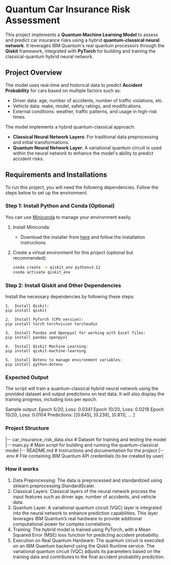 # Quantum Car Insurance Risk Assessment

This project implements a **Quantum Machine Learning Model** to assess and predict car insurance risks using a hybrid **quantum-classical neural network**. It leverages IBM Quantum's real quantum processors through the **Qiskit** framework, integrated with **PyTorch** for building and training the classical-quantum hybrid neural network.

## Project Overview

The model uses real-time and historical data to predict **Accident Probability** for cars based on multiple factors such as:

- Driver data: age, number of accidents, number of traffic violations, etc.
- Vehicle data: make, model, safety ratings, and modifications.
- External conditions: weather, traffic patterns, and usage in high-risk times.

The model implements a hybrid quantum-classical approach:
- **Classical Neural Network Layers**: For traditional data preprocessing and initial transformations.
- **Quantum Neural Network Layer**: A variational quantum circuit is used within the neural network to enhance the model's ability to predict accident risks.

## Requirements and Installations

To run this project, you will need the following dependencies. Follow the steps below to set up the environment.

### Step 1: Install Python and Conda (Optional)

You can use [Miniconda](https://docs.conda.io/en/latest/miniconda.html) to manage your environment easily.

1. Install Miniconda: 
   - Download the installer from [here](https://docs.conda.io/en/latest/miniconda.html) and follow the installation instructions.
   
2. Create a virtual environment for this project (optional but recommended):
   ```bash
   conda create -n qiskit_env python=3.12
   conda activate qiskit_env

### Step 2: Install Qiskit and Other Dependencies
Install the necessary dependencies by following these steps:

	1.	Install Qiskit:
    pip install qiskit

    2.	Install PyTorch (CPU version):
    pip install torch torchvision torchaudio

    3.	Install Pandas and Openpyxl for working with Excel files:
    pip install pandas openpyxl

	4.	Install Qiskit Machine Learning:
    pip install qiskit-machine-learning

    5.	Install Dotenv to manage environment variables:
    pip install python-dotenv

### Expected Output
The script will train a quantum-classical hybrid neural network using the provided dataset and output predictions on test data. It will also display the training progress, including loss per epoch.

Sample output:
Epoch 5/20, Loss: 0.0341
Epoch 10/20, Loss: 0.0219
Epoch 15/20, Loss: 0.0104
Predictions: [[0.645], [0.238], [0.811], ... ]

### Project Structure
|-- car_insurance_risk_data.xlsx   # Dataset for training and testing the model
|-- main.py                        # Main script for building and running the quantum-classical model
|-- README.md                      # Instructions and documentation for the project
|-- .env                           # File containing IBM Quantum API credentials (to be created by user)

### How it works
1.	Data Preprocessing: The data is preprocessed and standardized using sklearn.preprocessing.StandardScaler.
2.	Classical Layers: Classical layers of the neural network process the input features such as driver age, number of accidents, and vehicle data.
3.	Quantum Layer: A variational quantum circuit (VQC) layer is integrated into the neural network to enhance prediction capabilities. This layer leverages IBM Quantum’s real hardware to provide additional computational power for complex correlations.
4.	Training: The hybrid model is trained using PyTorch, with a Mean Squared Error (MSE) loss function for predicting accident probability.
5.	Execution on Real Quantum Hardware: The quantum circuit is executed on an IBM Quantum backend using the Qiskit Runtime service. The variational quantum circuit (VQC) adjusts its parameters based on the training data and contributes to the final accident probability prediction.